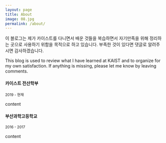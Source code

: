 ```yaml
---
layout: page
title: About
image: 08.jpg
permalink: /about/
---
```


이 블로그는 제가 카이스트를 다니면서 배운 것들을 복습하면서 자기만족을 위해 정리하는 곳으로 사용하기 위함을 목적으로 하고 있습니다. 부족한 것이 있다면 댓글로 알려주시면 감사하겠습니다.

This blog is used to review what I have learned at KAIST and to organize for my own satisfaction. If anything is missing, please let me know by leaving comments.



#### 카이스트 전산학부 <KAIST Computer Science Department>
<small>2019 - 현재</small>

content


#### 부산과학고등학교 <Busan Science High School>
<small>2016 - 2017</small>

content